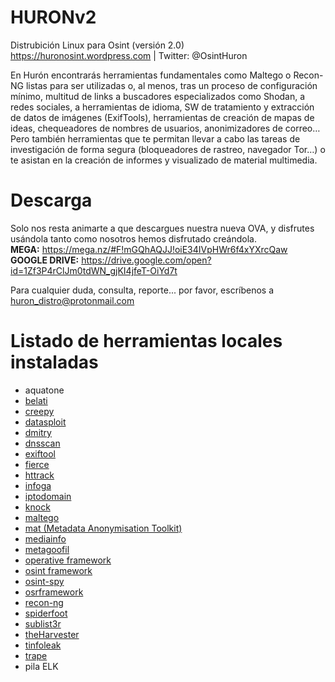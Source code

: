 # HURONv2
Distrubición Linux para Osint (versión 2.0)</br>
https://huronosint.wordpress.com | Twitter: @OsintHuron

En Hurón encontrarás herramientas fundamentales como Maltego o Recon-NG listas para ser utilizadas o, al menos, tras un proceso de configuración mínimo, multitud de links a buscadores especializados como Shodan, a redes sociales, a herramientas de idioma, SW de tratamiento y extracción de datos de imágenes (ExifTools), herramientas de creación de mapas de ideas, chequeadores de nombres de usuarios, anonimizadores de correo… Pero también herramientas que te permitan llevar a cabo las tareas de investigación de forma segura (bloqueadores de rastreo, navegador Tor…) o te asistan en la creación de informes y visualizado de material multimedia.

# Descarga
Solo nos resta animarte a que descargues nuestra nueva OVA, y disfrutes usándola tanto como nosotros hemos disfrutado creándola.</br>
<strong>MEGA:</strong> https://mega.nz/#F!mGQhAQJJ!oiE34IVpHWr6f4xYXrcQaw </br>
<strong>GOOGLE DRIVE:</strong> https://drive.google.com/open?id=1Zf3P4rClJm0tdWN_gjKI4jfeT-OiYd7t

Para cualquier duda, consulta, reporte... por favor, escríbenos a huron_distro@protonmail.com

# Listado de herramientas locales instaladas
- aquatone
- <a href="https://huronosint.wordpress.com/2019/07/30/belati/" target="_blank">belati</a>
- <a href="https://huronosint.wordpress.com/2019/07/30/creepy/" target="_blank">creepy</a>
- <a href="https://huronosint.wordpress.com/2019/07/30/datasploit/" target="_blank">datasploit</a>
- <a href="https://huronosint.wordpress.com/2019/07/30/dmitry/" target="_blank">dmitry</a>
- <a href="https://huronosint.wordpress.com/2019/07/30/dnsscan/" target="_blank">dnsscan</a>
- <a href="https://huronosint.wordpress.com/2019/07/30/exiftool/" target="_blank">exiftool</a>
- <a href="https://huronosint.wordpress.com/2019/07/30/fierce/" target="_blank">fierce</a>
- <a href="https://huronosint.wordpress.com/2019/07/30/httrack/" target="_blank">httrack</a>
- <a href="https://huronosint.wordpress.com/2019/07/30/infoga/" target="_blank">infoga</a>
- <a href="https://huronosint.wordpress.com/2019/07/30/iptodomain/" target="_blank">iptodomain</a>
- <a href="https://huronosint.wordpress.com/2019/07/30/knock/" target="_blank">knock</a>
- <a href="https://huronosint.wordpress.com/2019/07/30/maltego/" target="_blank">maltego</a>
- <a href="https://huronosint.wordpress.com/2019/07/30/mat/" target="_blank">mat (Metadata Anonymisation Toolkit)</a>
- <a href="https://huronosint.wordpress.com/2019/07/30/mediainfo/" target="_blank">mediainfo</a>
- <a href="https://huronosint.wordpress.com/2019/07/30/metagoofil/" target="_blank">metagoofil</a>
- <a href="https://huronosint.wordpress.com/2019/07/30/operative-framework/" target="_blank">operative framework</a>
- <a href="https://huronosint.wordpress.com/2019/07/30/osint-framework/" target="_blank">osint framework</a>
- <a href="https://huronosint.wordpress.com/2019/07/30/osint-spy/" target="_blank">osint-spy</a>
- <a href="https://huronosint.wordpress.com/2019/07/30/osrframework/" target="_blank">osrframework</a>
- <a href="https://huronosint.wordpress.com/2019/07/30/recon-ng/" target="_blank">recon-ng</a>
- <a href="https://huronosint.wordpress.com/2019/07/30/spiderfoot/" target="_blank">spiderfoot</a>
- <a href="https://huronosint.wordpress.com/2019/07/30/sublist3r/" target="_blank">sublist3r</a>
- <a href="https://huronosint.wordpress.com/2019/07/30/theharvester/" target="_blank">theHarvester</a>
- <a href="https://huronosint.wordpress.com/2019/07/30/tinfoleak/" target="_blank">tinfoleak</a>
- <a href="https://huronosint.wordpress.com/2019/07/30/trape/" target="_blank">trape</a>
- pila ELK
